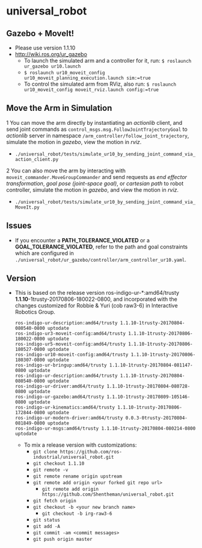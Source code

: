 # universal_robot
## Gazebo + MoveIt!
* Please use version 1.1.10
* http://wiki.ros.org/ur_gazebo
  * To launch the simulated arm and a controller for it, run:
    `$ roslaunch ur_gazebo ur10.launch`
  * `$ roslaunch ur10_moveit_config ur10_moveit_planning_execution.launch sim:=true`
  * To control the simulated arm from RViz, also run:
    `$ roslaunch ur10_moveit_config moveit_rviz.launch config:=true`

## Move the Arm in Simulation
1 You can move the arm directly by instantiating an *actionlib* client, and send joint commands as `control_msgs.msg.FollowJointTrajectoryGoal` to *actionlib* server in namespace `/arm_controller/follow_joint_trajectory`, simulate the motion in *gazebo*, view the motion in *rviz*.
  * `./universal_robot/tests/simulate_ur10_by_sending_joint_command_via_action_client.py`

2 You can also move the arm by interacting with `moveit_commander.MoveGroupCommander` and send requests as *end effector transformation*, *goal pose (joint-space goal)*, or *cartesian path* to robot controller, simulate the motion in *gazebo*, and view the motion in *rviz*.
  * `./universal_robot/tests/simulate_ur10_by_sending_joint_command_via_MoveIt.py`


## Issues
* If you encounter a **PATH_TOLERANCE_VIOLATED** or a **GOAL_TOLERANCE_VIOLATED**, refer to the path and goal constraints which are configured in `./universal_robot/ur_gazebo/controller/arm_controller_ur10.yaml`.

## Version
* This is based on the release version ros-indigo-ur-\*:amd64/trusty **1.1.10**-1trusty-20170806-180022-0800, and incorporated with the changes customized for Robbie & Yuri (cob raw3-6) in Interactive Robotics Group.
    ```
    ros-indigo-ur-description:amd64/trusty 1.1.10-1trusty-20170804-080540-0800 uptodate
    ros-indigo-ur3-moveit-config:amd64/trusty 1.1.10-1trusty-20170806-180022-0800 uptodate
    ros-indigo-ur5-moveit-config:amd64/trusty 1.1.10-1trusty-20170806-180527-0800 uptodate
    ros-indigo-ur10-moveit-config:amd64/trusty 1.1.10-1trusty-20170806-180307-0800 uptodate
    ros-indigo-ur-bringup:amd64/trusty 1.1.10-1trusty-20170804-081147-0800 uptodate
    ros-indigo-ur-description:amd64/trusty 1.1.10-1trusty-20170804-080540-0800 uptodate
    ros-indigo-ur-driver:amd64/trusty 1.1.10-1trusty-20170804-080728-0800 uptodate
    ros-indigo-ur-gazebo:amd64/trusty 1.1.10-1trusty-20170809-105146-0800 uptodate
    ros-indigo-ur-kinematics:amd64/trusty 1.1.10-1trusty-20170806-172844-0800 uptodate
    ros-indigo-ur-modern-driver:amd64/trusty 0.0.3-0trusty-20170804-081849-0800 uptodate
    ros-indigo-ur-msgs:amd64/trusty 1.1.10-1trusty-20170804-080214-0800 uptodate
    ```

  * To mix a release version with customizations:
    * `git clone https://github.com/ros-industrial/universal_robot.git`
    * `git checkout 1.1.10`
    * `git remote -v`
    * `git remote rename origin upstream`
    * `git remote add origin <your forked git repo url>`
      * `git remote add origin https://github.com/Shentheman/universal_robot.git`
    * `git fetch origin`
    * `git checkout -b <your new branch name>`
      * `git checkout -b irg-raw3-6`
    * `git status`
    * `git add -A`
    * `git commit -am <commit messages>`
    * `git push origin master`

